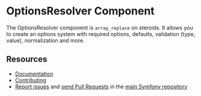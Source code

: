 OptionsResolver Component
=========================

The OptionsResolver component is `array_replace` on steroids. It allows you to
create an options system with required options, defaults, validation (type,
value), normalization and more.

Resources
---------

  * [Documentation](https://symfony.com/doc/current/components/options_resolver.html)
  * [Contributing](https://symfony.com/doc/current/contributing/index.html)
  * [Report issues](https://github.com/symfony/symfony/issues) and
    [send Pull Requests](https://github.com/symfony/symfony/pulls)
    in the [main Symfony repository](https://github.com/symfony/symfony)
